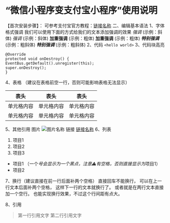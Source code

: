 # “微信小程序变支付宝小程序”使用说明
【首次安装步骤】：
可参考支付宝官方教程：[链接名称](https://opendocs.alipay.com/mini/ide/npm-manage) 
二、编辑基本语法 
1、字体格式强调
我们可以使用下面的方式给我们的文本添加强调的效果
*强调* (示例：斜体) 
_强调_ (示例：斜体) 
**加重强调** (示例：粗体) 
__加重强调__ (示例：粗体) 
***特别强调*** (示例：粗斜体) 
___特别强调___ (示例：粗斜体) 
2、代码 
`<hello world>` 
3、代码块高亮 
```
@Override
protected void onDestroy() {
EventBus.getDefault().unregister(this);
super.onDestroy();
}
``` 
4、表格 （建议在表格前空一行，否则可能影响表格无法显示）

表头 | 表头 | 表头
---- | ----- | ------ 
单元格内容 | 单元格内容 | 单元格内容 
单元格内容 | 单元格内容 | 单元格内容 

5、其他引用
图片 
![图片名称](https://www.baidu.com/img/bd_logo1.png) 
链接 
[链接名称](https://www.baidu.com/) 
6、列表 
1. 项目1 
2. 项目2 
3. 项目3 
* 项目1 （一个*号会显示为一个黑点，注意⚠️有空格，否则直接显示为*项目1） 
* 项目2 

7、换行（建议直接在前一行后面补两个空格）
直接回车不能换行， 
可以在上一行文本后面补两个空格， 
这样下一行的文本就换行了。
或者就是在两行文本直接加一个空行。
也能实现换行效果，不过这个行间距有点大。 

8、引用
> 第一行引用文字 
> 第二行引用文字

